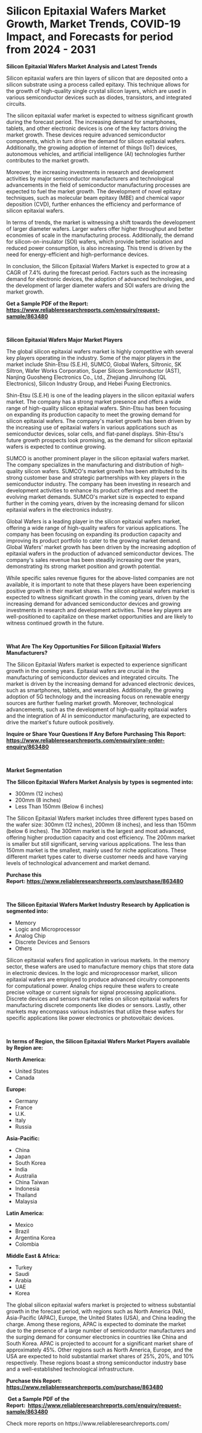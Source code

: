 <p><h1>Silicon Epitaxial Wafers Market Growth, Market Trends, COVID-19 Impact, and Forecasts for period from 2024 - 2031</h1></p><p><strong>Silicon Epitaxial Wafers Market Analysis and Latest Trends</strong></p>
<p><p>Silicon epitaxial wafers are thin layers of silicon that are deposited onto a silicon substrate using a process called epitaxy. This technique allows for the growth of high-quality single crystal silicon layers, which are used in various semiconductor devices such as diodes, transistors, and integrated circuits.</p><p>The silicon epitaxial wafer market is expected to witness significant growth during the forecast period. The increasing demand for smartphones, tablets, and other electronic devices is one of the key factors driving the market growth. These devices require advanced semiconductor components, which in turn drive the demand for silicon epitaxial wafers. Additionally, the growing adoption of internet of things (IoT) devices, autonomous vehicles, and artificial intelligence (AI) technologies further contributes to the market growth.</p><p>Moreover, the increasing investments in research and development activities by major semiconductor manufacturers and technological advancements in the field of semiconductor manufacturing processes are expected to fuel the market growth. The development of novel epitaxy techniques, such as molecular beam epitaxy (MBE) and chemical vapor deposition (CVD), further enhances the efficiency and performance of silicon epitaxial wafers.</p><p>In terms of trends, the market is witnessing a shift towards the development of larger diameter wafers. Larger wafers offer higher throughput and better economies of scale in the manufacturing process. Additionally, the demand for silicon-on-insulator (SOI) wafers, which provide better isolation and reduced power consumption, is also increasing. This trend is driven by the need for energy-efficient and high-performance devices.</p><p>In conclusion, the Silicon Epitaxial Wafers Market is expected to grow at a CAGR of 7.4% during the forecast period. Factors such as the increasing demand for electronic devices, the adoption of advanced technologies, and the development of larger diameter wafers and SOI wafers are driving the market growth.</p></p>
<p><strong>Get a Sample PDF of the Report:&nbsp; <a href="https://www.reliableresearchreports.com/enquiry/request-sample/863480">https://www.reliableresearchreports.com/enquiry/request-sample/863480</a></strong></p>
<p>&nbsp;</p>
<p><strong>Silicon Epitaxial Wafers Major Market Players</strong></p>
<p><p>The global silicon epitaxial wafers market is highly competitive with several key players operating in the industry. Some of the major players in the market include Shin-Etsu (S.E.H), SUMCO, Global Wafers, Siltronic, SK Siltron, Wafer Works Corporation, Super Silicon Semiconductor (AST), Nanjing Guosheng Electronics Co., Ltd., Zhejiang Jinruihong (QL Electronics), Silicon Industry Group, and Hebei Puxing Electronics.</p><p>Shin-Etsu (S.E.H) is one of the leading players in the silicon epitaxial wafers market. The company has a strong market presence and offers a wide range of high-quality silicon epitaxial wafers. Shin-Etsu has been focusing on expanding its production capacity to meet the growing demand for silicon epitaxial wafers. The company's market growth has been driven by the increasing use of epitaxial wafers in various applications such as semiconductor devices, solar cells, and flat-panel displays. Shin-Etsu's future growth prospects look promising, as the demand for silicon epitaxial wafers is expected to continue growing.</p><p>SUMCO is another prominent player in the silicon epitaxial wafers market. The company specializes in the manufacturing and distribution of high-quality silicon wafers. SUMCO's market growth has been attributed to its strong customer base and strategic partnerships with key players in the semiconductor industry. The company has been investing in research and development activities to enhance its product offerings and meet the evolving market demands. SUMCO's market size is expected to expand further in the coming years, driven by the increasing demand for silicon epitaxial wafers in the electronics industry.</p><p>Global Wafers is a leading player in the silicon epitaxial wafers market, offering a wide range of high-quality wafers for various applications. The company has been focusing on expanding its production capacity and improving its product portfolio to cater to the growing market demand. Global Wafers' market growth has been driven by the increasing adoption of epitaxial wafers in the production of advanced semiconductor devices. The company's sales revenue has been steadily increasing over the years, demonstrating its strong market position and growth potential.</p><p>While specific sales revenue figures for the above-listed companies are not available, it is important to note that these players have been experiencing positive growth in their market shares. The silicon epitaxial wafers market is expected to witness significant growth in the coming years, driven by the increasing demand for advanced semiconductor devices and growing investments in research and development activities. These key players are well-positioned to capitalize on these market opportunities and are likely to witness continued growth in the future.</p></p>
<p>&nbsp;</p>
<p><strong>What Are The Key Opportunities For Silicon Epitaxial Wafers Manufacturers?</strong></p>
<p><p>The Silicon Epitaxial Wafers market is expected to experience significant growth in the coming years. Epitaxial wafers are crucial in the manufacturing of semiconductor devices and integrated circuits. The market is driven by the increasing demand for advanced electronic devices, such as smartphones, tablets, and wearables. Additionally, the growing adoption of 5G technology and the increasing focus on renewable energy sources are further fueling market growth. Moreover, technological advancements, such as the development of high-quality epitaxial wafers and the integration of AI in semiconductor manufacturing, are expected to drive the market's future outlook positively.</p></p>
<p><strong>Inquire or Share Your Questions If Any Before Purchasing This Report: <a href="https://www.reliableresearchreports.com/enquiry/pre-order-enquiry/863480">https://www.reliableresearchreports.com/enquiry/pre-order-enquiry/863480</a></strong></p>
<p>&nbsp;</p>
<p><strong>Market Segmentation</strong></p>
<p><strong>The Silicon Epitaxial Wafers Market Analysis by types is segmented into:</strong></p>
<p><ul><li>300mm (12 inches)</li><li>200mm (8 inches)</li><li>Less Than 150mm (Below 6 inches)</li></ul></p>
<p><p>The Silicon Epitaxial Wafers market includes three different types based on the wafer size: 300mm (12 inches), 200mm (8 inches), and less than 150mm (below 6 inches). The 300mm market is the largest and most advanced, offering higher production capacity and cost efficiency. The 200mm market is smaller but still significant, serving various applications. The less than 150mm market is the smallest, mainly used for niche applications. These different market types cater to diverse customer needs and have varying levels of technological advancement and market demand.</p></p>
<p><strong>Purchase this Report:&nbsp;<a href="https://www.reliableresearchreports.com/purchase/863480">https://www.reliableresearchreports.com/purchase/863480</a></strong></p>
<p>&nbsp;</p>
<p><strong>The Silicon Epitaxial Wafers Market Industry Research by Application is segmented into:</strong></p>
<p><ul><li>Memory</li><li>Logic and Microprocessor</li><li>Analog Chip</li><li>Discrete Devices and Sensors</li><li>Others</li></ul></p>
<p><p>Silicon epitaxial wafers find application in various markets. In the memory sector, these wafers are used to manufacture memory chips that store data in electronic devices. In the logic and microprocessor market, silicon epitaxial wafers are employed to produce advanced circuitry components for computational power. Analog chips require these wafers to create precise voltage or current signals for signal processing applications. Discrete devices and sensors market relies on silicon epitaxial wafers for manufacturing discrete components like diodes or sensors. Lastly, other markets may encompass various industries that utilize these wafers for specific applications like power electronics or photovoltaic devices.</p></p>
<p>&nbsp;</p>
<p><strong>In terms of Region, the Silicon Epitaxial Wafers Market Players available by Region are:</strong></p>
<p>
    <p> <strong> North America: </strong>
        <ul>
            <li>United States</li>
            <li>Canada</li>
        </ul>
        </p> 
    <p> <strong> Europe: </strong>
        <ul>
            <li>Germany</li>
            <li>France</li>
            <li>U.K.</li>
            <li>Italy</li>
            <li>Russia</li>
        </ul>
        </p> 
    <p> <strong> Asia-Pacific: </strong>
        <ul>
            <li>China</li>
            <li>Japan</li>
            <li>South Korea</li>
            <li>India</li>
            <li>Australia</li>
            <li>China Taiwan</li>
            <li>Indonesia</li>
            <li>Thailand</li>
            <li>Malaysia</li>
        </ul>
        </p> 
    <p> <strong> Latin America: </strong>
        <ul>
            <li>Mexico</li>
            <li>Brazil</li>
            <li>Argentina Korea</li>
            <li>Colombia</li>
        </ul>
        </p> 
    <p> <strong> Middle East & Africa: </strong>
        <ul>
            <li>Turkey</li>
            <li>Saudi</li>
            <li>Arabia</li>
            <li>UAE</li>
            <li>Korea</li>
        </ul>
    </p>
    </p>
<p><p>The global silicon epitaxial wafers market is projected to witness substantial growth in the forecast period, with regions such as North America (NA), Asia-Pacific (APAC), Europe, the United States (USA), and China leading the charge. Among these regions, APAC is expected to dominate the market due to the presence of a large number of semiconductor manufacturers and the surging demand for consumer electronics in countries like China and South Korea. APAC is projected to account for a significant market share of approximately 45%. Other regions such as North America, Europe, and the USA are expected to hold substantial market shares of 25%, 20%, and 10% respectively. These regions boast a strong semiconductor industry base and a well-established technological infrastructure.</p></p>
<p><strong>Purchase this Report: <a href="https://www.reliableresearchreports.com/purchase/863480">https://www.reliableresearchreports.com/purchase/863480</a></strong></p>
<p>&nbsp;<strong>Get a Sample PDF of the Report:&nbsp;&nbsp;<a href="https://www.reliableresearchreports.com/enquiry/request-sample/863480">https://www.reliableresearchreports.com/enquiry/request-sample/863480</a></strong></p>
<p><strong></strong></p>
<p>Check more reports on https://www.reliableresearchreports.com/</p>